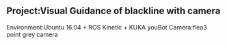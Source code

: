 ## Project:Visual Guidance of blackline with camera
Environment:Ubuntu 16.04 + ROS Kinetic + KUKA youBot
Camera:flea3 point grey camera
